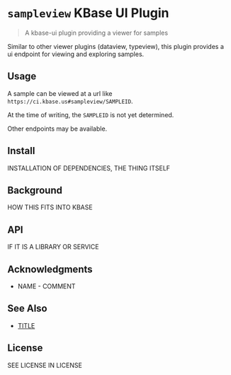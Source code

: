 # `sampleview` KBase UI Plugin

  > A kbase-ui plugin providing a viewer for samples

Similar to other viewer plugins (dataview, typeview), this plugin provides a ui endpoint for viewing and exploring samples.

## Usage

A sample can be viewed at a url like `https://ci.kbase.us#sampleview/SAMPLEID`.

At the time of writing, the `SAMPLEID` is not yet determined.

Other endpoints may be available.

## Install

INSTALLATION OF DEPENDENCIES, THE THING ITSELF

## Background

HOW THIS FITS INTO KBASE

## API

IF IT IS A LIBRARY OR SERVICE

## Acknowledgments

- NAME - COMMENT

## See Also

- [TITLE](URL)

## License

SEE LICENSE IN LICENSE